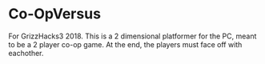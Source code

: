 # Co-OpVersus
For GrizzHacks3 2018. 
This is a 2 dimensional platformer for the PC, meant to be a 2 player co-op game.
At the end, the players must face off with eachother.

